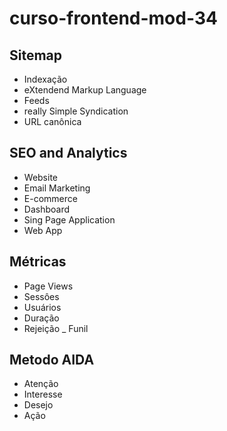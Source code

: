 # curso-frontend-mod-34

## Sitemap
- Indexação
- eXtendend Markup Language
- Feeds
- really Simple Syndication
- URL canônica

## SEO and Analytics
- Website
- Email Marketing
- E-commerce
- Dashboard
- Sing Page Application
- Web App

## Métricas
- Page Views
- Sessôes
- Usuários
- Duração
- Rejeição
_ Funil

## Metodo AIDA
- Atenção
- Interesse
- Desejo
- Ação




 

 
